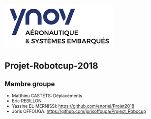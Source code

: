 ![Alt text](https://github.com/eric33440/oscilloscope.cpp/blob/master/ynov.png "Ynov Estei")

# Projet-Robotcup-2018

## Membre groupe

- Matthieu CASTETS: Déplacements 
- Eric REBILLON
- Yassine EL-MERNISSI: https://github.com/enoriel/Projet2018
- Joris OFFOUGA: https://github.com/jorisoffouga/Project_Robocup

